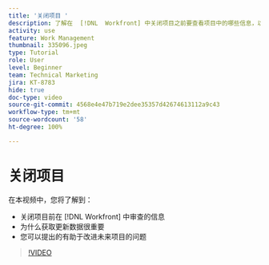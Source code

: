 ```yaml
---
title: '关闭项目 '
description: 了解在  [!DNL  Workfront] 中关闭项目之前要查看项目中的哪些信息，以及获取更新数据的重要性。
activity: use
feature: Work Management
thumbnail: 335096.jpeg
type: Tutorial
role: User
level: Beginner
team: Technical Marketing
jira: KT-8783
hide: true
doc-type: video
source-git-commit: 4568e4e47b719e2dee35357d42674613112a9c43
workflow-type: tm+mt
source-wordcount: '58'
ht-degree: 100%

---
```


# 关闭项目 

在本视频中，您将了解到：

* 关闭项目前在 [!DNL Workfront] 中审查的信息
* 为什么获取更新数据很重要
* 您可以提出的有助于改进未来项目的问题

>[!VIDEO](https://video.tv.adobe.com/v/3445473/?quality=12&learn=on&enablevpops&captions=chi_hans)

<!--
This video is confusing. We have heard multiple complaints that it doesn't show how to actually change the project to Complete. "Change the project status to complete" covers the same material in more depth and clarity, so we've removed this tutorial from the TOC and redirected it's URL to point to "Change the project status to complete".
-->
